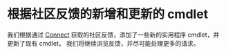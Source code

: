 # 根据社区反馈的新增和更新的 cmdlet 
我们根据通过 [Connect](https://connect.microsoft.com/powershell) 获取的社区反馈，添加了一些新的实用程序 cmdlet，并更新了现有 cmdlet。 我们将继续浏览反馈，并尽可能处理更多的请求。


<!--HONumber=Aug16_HO3-->


